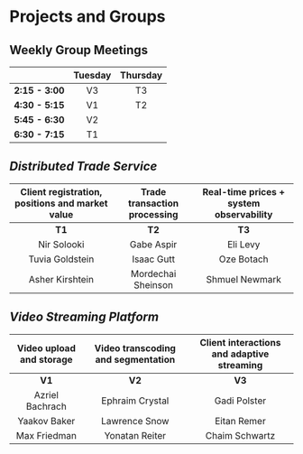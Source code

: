 # Projects and Groups

## Weekly Group Meetings

| | Tuesday | Thursday |
| --: | :--: | :--: |
| **2:15 - 3:00** | V3 | T3 |
| **4:30 - 5:15** | V1 | T2|
| **5:45 - 6:30** | V2 | |
| **6:30 - 7:15** | T1 | |

## _Distributed Trade Service_

| Client registration, positions and market value | Trade transaction processing | Real-time prices + system observability |
| :--: | :--: | :--: |
| **T1** | **T2** | **T3** |
| Nir Solooki | Gabe Aspir | Eli Levy |
| Tuvia Goldstein | Isaac Gutt | Oze Botach |
| Asher Kirshtein | Mordechai Sheinson | Shmuel Newmark |

## _Video Streaming Platform_

| Video upload and storage | Video transcoding and segmentation | Client interactions and adaptive streaming |
| :--: | :--: | :--: |
| **V1** | **V2** | **V3** |
| Azriel Bachrach | Ephraim Crystal | Gadi Polster |
| Yaakov Baker | Lawrence Snow | Eitan Remer |
| Max Friedman | Yonatan Reiter | Chaim Schwartz |
